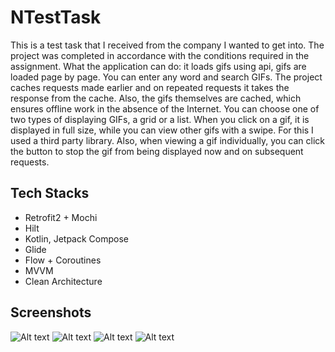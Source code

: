 
# NTestTask

This is a test task that I received from the company I wanted to get into. The project was completed in accordance with the conditions required in the assignment. What the application can do: it loads gifs using api, gifs are loaded page by page. You can enter any word and search GIFs. The project caches requests made earlier and on repeated requests it takes the response from the cache. Also, the gifs themselves are cached, which ensures offline work in the absence of the Internet. You can choose one of two types of displaying GIFs, a grid or a list. When you click on a gif, it is displayed in full size, while you can view other gifs with a swipe. For this I used a third party library. Also, when viewing a gif individually, you can click the button to stop the gif from being displayed now and on subsequent requests.

## Tech Stacks

- Retrofit2 + Mochi
- Hilt
- Kotlin, Jetpack Compose
- Glide
- Flow + Coroutines
- MVVM
- Clean Architecture

## Screenshots

![Alt text](screenshots/Screenshot_20230201_155631.png)
![Alt text](screenshots/Screenshot_20230201_155654.png)
![Alt text](screenshots/Screenshot_20230201_155722.png)
![Alt text](screenshots/Screenshot_20230201_155143.png)

